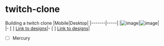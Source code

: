 # twitch-clone
Building a twitch clone
|Mobile|Desktop|
|-------|-----|
|![image](https://user-images.githubusercontent.com/5092953/74123765-ebb07d80-4c23-11ea-9786-e0191f0481f3.png)|![image](https://user-images.githubusercontent.com/5092953/74123740-d2a7cc80-4c23-11ea-9a15-756646e55e08.png)|
|- [ ] [Link to designs](https://app.zeplin.io/project/5e251e6f550008583c7b250a/screen/5e251ec3444ae12ba6039a71)|- [ ] [Link to designs](https://app.zeplin.io/project/5e251e6f550008583c7b250a/screen/5e251ec2e72fbe53bb56d80a)|

- [ ] Mercury
